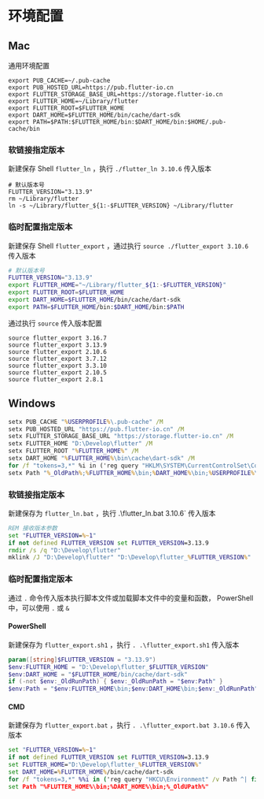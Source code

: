 # 环境配置

## Mac

通用环境配置

```shell
export PUB_CACHE=~/.pub-cache
export PUB_HOSTED_URL=https://pub.flutter-io.cn
export FLUTTER_STORAGE_BASE_URL=https://storage.flutter-io.cn
export FLUTTER_HOME=~/Library/flutter
export FLUTTER_ROOT=$FLUTTER_HOME
export DART_HOME=$FLUTTER_HOME/bin/cache/dart-sdk
export PATH=$PATH:$FLUTTER_HOME/bin:$DART_HOME/bin:$HOME/.pub-cache/bin
```

### 软链接指定版本

新建保存 Shell `flutter_ln` ，执行 `./flutter_ln 3.10.6` 传入版本

```shell
# 默认版本号
FLUTTER_VERSION="3.13.9"
rm ~/Library/flutter
ln -s ~/Library/flutter_${1:-$FLUTTER_VERSION} ~/Library/flutter
```

### 临时配置指定版本

新建保存 Shell `flutter_export` ，通过执行 `source ./flutter_export 3.10.6` 传入版本

```sh
# 默认版本号
FLUTTER_VERSION="3.13.9"
export FLUTTER_HOME="~/Library/flutter_${1:-$FLUTTER_VERSION}"
export FLUTTER_ROOT=$FLUTTER_HOME
export DART_HOME=$FLUTTER_HOME/bin/cache/dart-sdk
export PATH=$FLUTTER_HOME/bin:$DART_HOME/bin:$PATH
```

通过执行 `source` 传入版本配置

```shell
source flutter_export 3.16.7
source flutter_export 3.13.9
source flutter_export 2.10.6
source flutter_export 3.7.12
source flutter_export 3.3.10
source flutter_export 2.10.5
source flutter_export 2.8.1
```

## Windows

```cmd
setx PUB_CACHE "%USERPROFILE%\.pub-cache" /M
setx PUB_HOSTED_URL "https://pub.flutter-io.cn" /M
setx FLUTTER_STORAGE_BASE_URL "https://storage.flutter-io.cn" /M
setx FLUTTER_HOME "D:\Develop\flutter" /M
setx FLUTTER_ROOT "%FLUTTER_HOME%" /M
setx DART_HOME "%FLUTTER_HOME%\bin\cache\dart-sdk" /M
for /f "tokens=3,*" %i in ('reg query "HKLM\SYSTEM\CurrentControlSet\Control\Session Manager\Environment" /v Path ^| findstr /r /c:"^[ ]*Path"') do if not defined _OldPath set "_OldPath=%i"
setx Path "%_OldPath%;%FLUTTER_HOME%\bin;%DART_HOME%\bin;%USERPROFILE%\.pub-cache\bin" /M
```

### 软链接指定版本

新建保存为 `flutter_ln.bat` ，执行 .\flutter_ln.bat 3.10.6` 传入版本 

```bat
REM 接收版本参数
set "FLUTTER_VERSION=%~1"
if not defined FLUTTER_VERSION set FLUTTER_VERSION=3.13.9
rmdir /s /q "D:\Develop\flutter"
mklink /J "D:\Develop\flutter" "D:\Develop\flutter_%FLUTTER_VERSION%"
```

### 临时配置指定版本

通过 `.` 命令传入版本执行脚本文件或加载脚本文件中的变量和函数， PowerShell中，可以使用 `.` 或 `&` 

#### PowerShell

新建保存为 `flutter_export.sh1` ，执行 `. .\flutter_export.sh1` 传入版本 

```powershell
param([string]$FLUTTER_VERSION = "3.13.9")
$env:FLUTTER_HOME = "D:\Develop\flutter_$FLUTTER_VERSION"
$env:DART_HOME = "$FLUTTER_HOME/bin/cache/dart-sdk"
if (-not $env:_OldRunPath) { $env:_OldRunPath = "$env:Path" }
$env:Path = "$env:FLUTTER_HOME\bin;$env:DART_HOME\bin;$env:_OldRunPath"
```

#### CMD

新建保存为 `flutter_export.bat` ，执行 `. .\flutter_export.bat 3.10.6` 传入版本

```bat
set "FLUTTER_VERSION=%~1"
if not defined FLUTTER_VERSION set FLUTTER_VERSION=3.13.9
set FLUTTER_HOME="D:\Develop\flutter_%FLUTTER_VERSION%"
set DART_HOME=%FLUTTER_HOME%/bin/cache/dart-sdk
for /f "tokens=3,*" %%i in ('reg query "HKCU\Environment" /v Path ^| findstr /r /c:"^[ ]*Path"') do if not defined _OldUPath set "_OldUPath=%%i"
set Path "%FLUTTER_HOME%\bin;%DART_HOME%\bin;%_OldUPath%"
```

